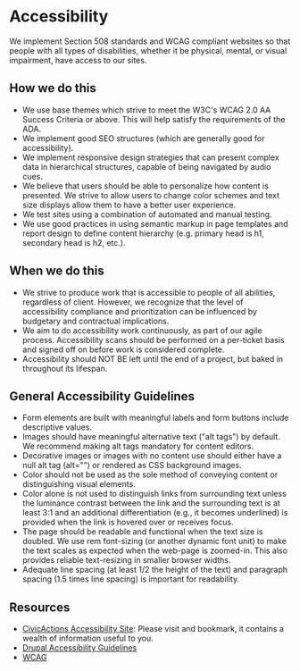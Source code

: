# Accessibility

We implement Section 508 standards and WCAG compliant websites so that people with all types of disabilities, whether it be physical, mental, or visual impairment, have access to our sites.

## How we do this

- We use base themes which strive to meet the W3C's WCAG 2.0 AA Success Criteria or above. This will help satisfy the requirements of the ADA.
- We implement good SEO structures (which are generally good for accessibility).
- We implement responsive design strategies that can present complex data in hierarchical structures, capable of being navigated by audio cues.
- We believe that users should be able to personalize how content is presented. We strive to allow users to change color schemes and text size displays allow them to have a better user experience.
- We test sites using a combination of automated and manual testing.
- We use good practices in using semantic markup in page templates and report design to define content hierarchy (e.g. primary head is h1, secondary head is h2, etc.).

## When we do this

- We strive to produce work that is accessible to people of all abilities, regardless of client. However, we recognize that the level of accessibility compliance and prioritization can be influenced by budgetary and contractual implications.
- We aim to do accessibility work continuously, as part of our agile process. Accessibility scans should be performed on a per-ticket basis and signed off on before work is considered complete.
- Accessibility should NOT BE left until the end of a project, but baked in throughout its lifespan.

## General Accessibility Guidelines

- Form elements are built with meaningful labels and form buttons include descriptive values.
- Images should have meaningful alternative text ("alt tags") by default. We recommend making alt tags mandatory for content editors.
- Decorative images or images with no content use should either have a null alt tag (alt="") or rendered as CSS background images.
- Color should not be used as the sole method of conveying content or distinguishing visual elements.
- Color alone is not used to distinguish links from surrounding text unless the luminance contrast between the link and the surrounding text is at least 3:1 and an additional differentiation (e.g., it becomes underlined) is provided when the link is hovered over or receives focus.
- The page should be readable and functional when the text size is doubled. We use rem font-sizing (or another dynamic font unit) to make the text scales as expected when the web-page is zoomed-in. This also provides reliable text-resizing in smaller browser widths.
- Adequate line spacing (at least 1/2 the height of the text) and paragraph spacing (1.5 times line spacing) is important for readability.

## Resources

- [CivicActions Accessibility Site](https://accessibility.civicactions.com): Please visit and bookmark, it contains a wealth of information useful to you.
- [Drupal Accessibility Guidelines](https://drupal.org/node/1637990)
- [WCAG](http://www.w3.org/WAI/intro/wcag)
